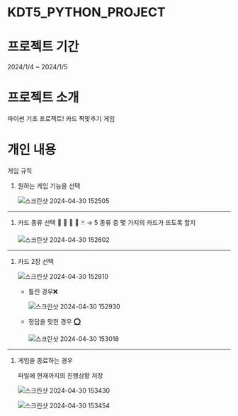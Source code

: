 # KDT5_PYTHON_PROJECT
# 프로젝트 기간

2024/1/4 ~ 2024/1/5

# 프로젝트 소개

파이썬  기초 프로젝트! 카드 짝맞추기 게임 

# 개인 내용

게임 규칙

1. 원하는 게임 기능을 선택
    
    ![스크린샷 2024-04-30 152505](https://github.com/voo0o08/KDT5_PYTHON_PROJECT/assets/155411941/2df1c49f-8b35-4607-b2c6-0689a70c8834)

    

---

1. 카드 종류 선택 
🐳 🐥 🦊 🐻 🃏 → 5 종류 중 몇 가지의 카드가 뜨도록 할지 
    
    ![스크린샷 2024-04-30 152602](https://github.com/voo0o08/KDT5_PYTHON_PROJECT/assets/155411941/00975044-f38f-4a1c-8399-6cc4d57c2553)

    

---

1. 카드 2장 선택 
    
    ![스크린샷 2024-04-30 152810](https://github.com/voo0o08/KDT5_PYTHON_PROJECT/assets/155411941/51146037-444f-440d-80e2-e62aa4454aa0)

    
    - 틀린 경우❌
        
        ![스크린샷 2024-04-30 152930](https://github.com/voo0o08/KDT5_PYTHON_PROJECT/assets/155411941/154f2f24-0b38-4c5b-8f2a-019b64a4c42f)

        
    - 정답을 맞힌 경우 **[⭕](https://emoji-copy.com/ko/tag/o/)**
        
        ![스크린샷 2024-04-30 153018](https://github.com/voo0o08/KDT5_PYTHON_PROJECT/assets/155411941/55f2891b-a7ad-47ee-bdc2-41303564ce78)

        

---

1. 게임을 종료하는 경우
    
    파일에 현재까지의 진행상황 저장
    

      ![스크린샷 2024-04-30 153430](https://github.com/voo0o08/KDT5_PYTHON_PROJECT/assets/155411941/e813934a-29c3-46ae-9eca-179448916045)


      ![스크린샷 2024-04-30 153454](https://github.com/voo0o08/KDT5_PYTHON_PROJECT/assets/155411941/3c8595cc-c4c3-4989-ae79-11c45f0d1b13)
